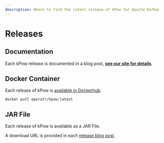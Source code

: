 ```yaml
---
description: Where to find the latest release of kPow for Apache Kafka®
---
```


# Releases

## Documentation

Each kPow release is documented in a blog post, [**see our site for details**](https://kpow.io/releases/).

## Docker Container

Each release of kPow is [available in Dockerhub](https://hub.docker.com/u/operatr/).

```
docker pull operatr/kpow:latest
```

## JAR File

Each release of kPow is available as a JAR File.

A download URL is provided in each [release blog post](https://kpow.io/releases/).

